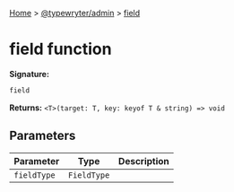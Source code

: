 [Home](./index) &gt; [@typewryter/admin](./admin.md) &gt; [field](./admin.field.md)

# field function


**Signature:**
```javascript
field
```
**Returns:** `<T>(target: T, key: keyof T & string) => void`

## Parameters

|  Parameter | Type | Description |
|  --- | --- | --- |
|  `fieldType` | `FieldType` |  |

